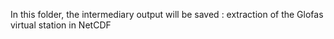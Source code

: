 In this folder, the intermediary output will be saved : extraction of the Glofas virtual station in NetCDF
